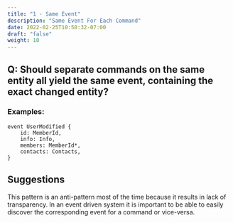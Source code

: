 ```yaml
---
title: "1 - Same Event"
description: "Same Event For Each Command"
date: 2022-02-25T10:50:32-07:00
draft: "false"
weight: 10
---
```


## Q: Should separate commands on the same entity all yield the same event, containing the exact changed entity?

### Examples:

```
event UserModified {
    id: MemberId,
    info: Info,
    members: MemberId*,
    contacts: Contacts,
}
```

## Suggestions

This pattern is an anti-pattern most of the time because it results in lack of transparency. In an event driven system
it is important to be able to easily discover the corresponding event for a command or vice-versa.